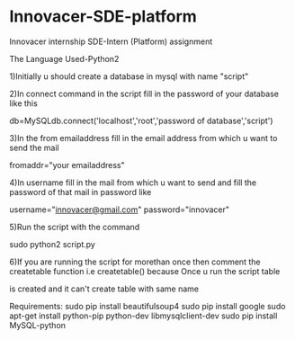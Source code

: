 # Innovacer-SDE-platform
Innovacer internship SDE-Intern (Platform) assignment

The Language Used-Python2

1)Initially u should create a database in mysql with name "script"

2)In connect command in the script fill in the password of your database like this 

db=MySQLdb.connect('localhost','root','password of database','script')

3)In the from emailaddress fill in the email address from which u want to send the mail

fromaddr="your emailaddress"

4)In username fill in the mail from which u want to send and fill the password of that mail in password like

username="innovacer@gmail.com"
password="innovacer"

5)Run the script with the command

sudo python2 script.py

6)If you are running the script for morethan once then comment the createtable function i.e createtable() because Once u run the script table 

is created and it can't create table with same name

Requirements:
sudo pip install beautifulsoup4
sudo pip install google
sudo apt-get install python-pip python-dev libmysqlclient-dev
sudo pip install MySQL-python 



